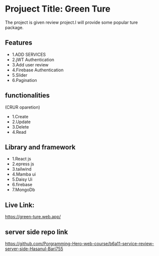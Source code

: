 # Projuect Title: Green Ture

The project is given review project.I will provide some popular ture package.

## Features

- 1.ADD SERVICES
- 2.jWT Authentication
- 3.Add user review
- 4.Firebase Authentication
- 5.Slider
- 6.Pagination

## functionalities

(CRUR oparetion)

- 1.Create
- 2.Update
- 3.Delete
- 4.Read

## Library and framework

- 1.React js
- 2.epress js
- 3.tailwind
- 4.Mamba ui
- 5.Daisy Ui
- 6.firebase
- 7.MongoDb

## Live Link:

https://green-ture.web.app/

## server side repo link

https://github.com/Porgramming-Hero-web-course/b6a11-service-review-server-side-Hasanul-Bari755
